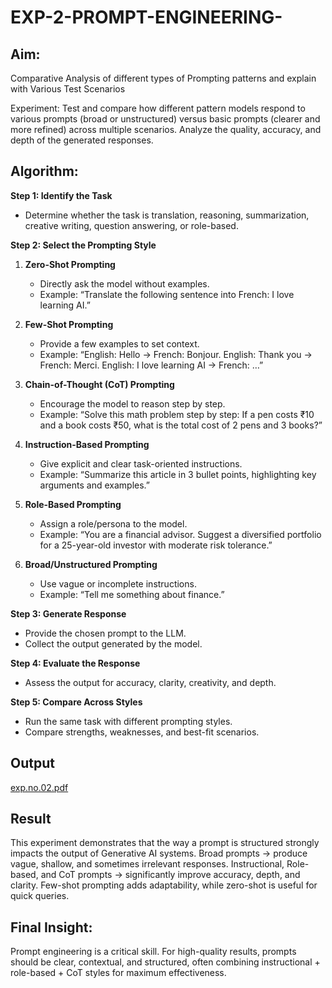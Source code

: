# EXP-2-PROMPT-ENGINEERING-

## Aim: 
Comparative Analysis of different types of Prompting patterns and explain with Various Test Scenarios

Experiment:
Test and compare how different pattern models respond to various prompts (broad or unstructured) versus basic prompts (clearer and more refined) across multiple scenarios. 
Analyze the quality, accuracy, and depth of the generated responses.


## Algorithm:

**Step 1: Identify the Task**

* Determine whether the task is translation, reasoning, summarization, creative writing, question answering, or role-based.

**Step 2: Select the Prompting Style**

1. **Zero-Shot Prompting**

   * Directly ask the model without examples.
   * Example: “Translate the following sentence into French: I love learning AI.”

2. **Few-Shot Prompting**

   * Provide a few examples to set context.
   * Example: “English: Hello → French: Bonjour. English: Thank you → French: Merci. English: I love learning AI → French: …”

3. **Chain-of-Thought (CoT) Prompting**

   * Encourage the model to reason step by step.
   * Example: “Solve this math problem step by step: If a pen costs ₹10 and a book costs ₹50, what is the total cost of 2 pens and 3 books?”

4. **Instruction-Based Prompting**

   * Give explicit and clear task-oriented instructions.
   * Example: “Summarize this article in 3 bullet points, highlighting key arguments and examples.”

5. **Role-Based Prompting**

   * Assign a role/persona to the model.
   * Example: “You are a financial advisor. Suggest a diversified portfolio for a 25-year-old investor with moderate risk tolerance.”

6. **Broad/Unstructured Prompting**

   * Use vague or incomplete instructions.
   * Example: “Tell me something about finance.”

**Step 3: Generate Response**

* Provide the chosen prompt to the LLM.
* Collect the output generated by the model.

**Step 4: Evaluate the Response**

* Assess the output for accuracy, clarity, creativity, and depth.

**Step 5: Compare Across Styles**

* Run the same task with different prompting styles.
* Compare strengths, weaknesses, and best-fit scenarios.

## Output
[exp.no.02.pdf](https://github.com/user-attachments/files/22059454/exp.no.02.pdf)



## Result
This experiment demonstrates that the way a prompt is structured strongly impacts the output of Generative AI systems. Broad prompts → produce vague, shallow, and sometimes irrelevant responses. Instructional, Role-based, and CoT prompts → significantly improve accuracy, depth, and clarity. Few-shot prompting adds adaptability, while zero-shot is useful for quick queries.

## Final Insight:
Prompt engineering is a critical skill. For high-quality results, prompts should be clear, contextual, and structured, often combining instructional + role-based + CoT styles for maximum effectiveness.
